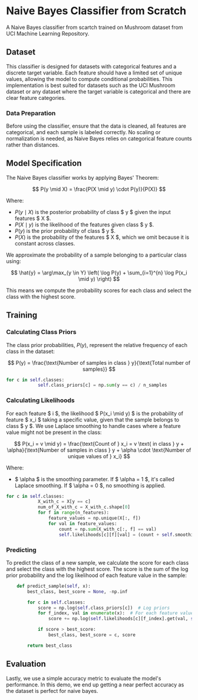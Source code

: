 # Naive Bayes Classifier from Scratch

A Naive Bayes classifier from scartch trained on Mushroom dataset from UCI Machine Learning Repository.

## Dataset
This classifier is designed for datasets with categorical features and a discrete target variable. Each feature should have a limited set of unique values, allowing the model to compute conditional probabilities. This implementation is best suited for datasets such as the UCI Mushroom dataset or any dataset where the target variable is categorical and there are clear feature categories.

### Data Preparation

Before using the classifier, ensure that the data is cleaned, all features are categorical, and each sample is labeled correctly. No scaling or normalization is needed, as Naive Bayes relies on categorical feature counts rather than distances.

## Model Specification

The Naive Bayes classifier works by applying Bayes' Theorem:

$$
P(y \mid X) = \frac{P(X \mid y) \cdot P(y)}{P(X)}
$$

Where:

- $P(y \mid X)$ is the posterior probability of class $ y $ given the input features $ X $.
- $P(X \mid y)$ is the likelihood of the features given class $ y $.
- $P(y)$ is the prior probability of class $ y $.
- $P(X)$ is the probability of the features $ X $, which we omit because it is constant across classes.

We approximate the probability of a sample belonging to a particular class using:

$$
\hat{y} = \arg\max_{y \in Y} \left( \log P(y) + \sum_{i=1}^{n} \log P(x_i \mid y) \right)
$$

This means we compute the probability scores for each class and select the class with the highest score.

## Training

### Calculating Class Priors
The class prior probabilities, $P(y)$, represent the relative frequency of each class in the dataset:

$$
P(y) = \frac{\text{Number of samples in class } y}{\text{Total number of samples}}
$$

```python
for c in self.classes:
            self.class_priors[c] = np.sum(y == c) / n_samples
```


### Calculating Likelihoods
For each feature $ i $, the likelihood $ P(x_i \mid y) $ is the probability of feature $ x_i $ taking a specific value, given that the sample belongs to class $ y $. We use Laplace smoothing to handle cases where a feature value might not be present in the class:

$$
P(x_i = v \mid y) = \frac{\text{Count of } x_i = v \text{ in class } y + \alpha}{\text{Number of samples in class } y + \alpha \cdot \text{Number of unique values of } x_i}
$$

Where:
- $ \alpha $ is the smoothing parameter. If $ \alpha = 1 $, it's called Laplace smoothing. If $ \alpha = 0 $, no smoothing is applied.


```python
for c in self.classes:
            X_with_c = X[y == c]
            num_of_X_with_c = X_with_c.shape[0]
            for f in range(n_features):
                feature_values = np.unique(X[:, f])
                for val in feature_values:
                    count = np.sum(X_with_c[:, f] == val)
                    self.likelihoods[c][f][val] = (count + self.smoothing) / (num_of_X_with_c + len(feature_values) * self.smoothing)
```

### Predicting

To predict the class of a new sample, we calculate the score for each class and select the class with the highest score. The score is the sum of the log prior probability and the log likelihood of each feature value in the sample:

```python
    def predict_sample(self, x):
        best_class, best_score = None, -np.inf

        for c in self.classes:
            score = np.log(self.class_priors[c])  # Log priors
            for f_index, val in enumerate(x):  # For each feature value in the sample
                score += np.log(self.likelihoods[c][f_index].get(val, self.smoothing / (len(self.likelihoods[c][f_index]) + self.smoothing)))

            if score > best_score:
                best_class, best_score = c, score

        return best_class
```

## Evaluation

Lastly, we use a simple accuracy metric to evaluate the model's performance. In this demo, we end up getting a near perfect accuracy as the dataset is perfect for naive bayes.

